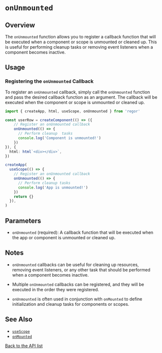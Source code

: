 # `onUnmounted`

## Overview

The `onUnmounted` function allows you to register a callback function that will be executed when a component or scope is unmounted or cleaned up. This is useful for performing cleanup tasks or removing event listeners when a component becomes inactive.

## Usage

### Registering the `onUnmounted` Callback

To register an `onUnmounted` callback, simply call the `onUnmounted` function and pass the desired callback function as an argument. The callback will be executed when the component or scope is unmounted or cleaned up.

```ts
import { createApp, html, useScope, onUnmounted } from 'regor'

const userRow = createComponent(() => ({
    // Register an onUnmounted callback
    onUnmounted(() => {
      // Perform cleanup  tasks
      console.log('Component is unmounted!')
    })
}), {
  html: html`<div></div>`,
})

createApp(
  useScope(() => {
    // Register an onUnmounted callback
    onUnmounted(() => {
      // Perform cleanup tasks
      console.log('App is unmounted!')
    })
    return {}
  }),
)
```

## Parameters

- `onUnmounted` (required): A callback function that will be executed when the app or component is unmounted or cleaned up.

## Notes

- `onUnmounted` callbacks can be useful for cleaning up resources, removing event listeners, or any other task that should be performed when a component becomes inactive.

- Multiple `onUnmounted` callbacks can be registered, and they will be executed in the order they were registered.

- `onUnmounted` is often used in conjunction with `onMounted` to define initialization and cleanup tasks for components or scopes.

## See Also

- [`useScope`](useScope.md)
- [`onMounted`](onMounted.md)

[Back to the API list](regor-api.md)

